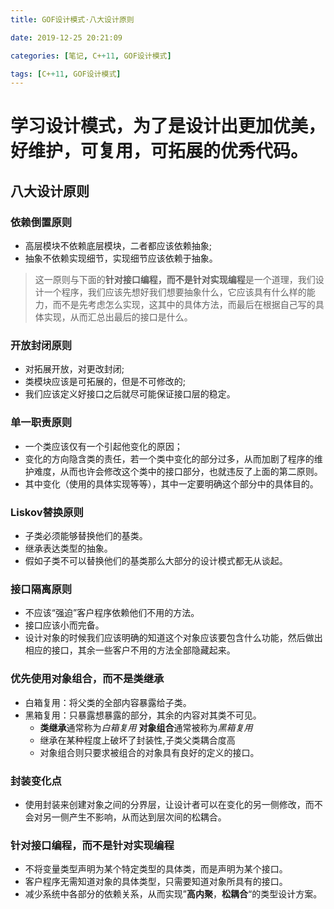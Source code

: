 ```yaml
---
title: GOF设计模式·八大设计原则

date: 2019-12-25 20:21:09

categories: [笔记, C++11, GOF设计模式]

tags: [C++11, GOF设计模式]
---
```


# 学习设计模式，为了是设计出更加优美，好维护，可复用，可拓展的优秀代码。

## 八大设计原则

### **依赖倒置原则**

- 高层模块不依赖底层模块，二者都应该依赖抽象;
- 抽象不依赖实现细节，实现细节应该依赖于抽象。

> 这一原则与下面的**针对接口编程，而不是针对实现编程**是一个道理，我们设计一个程序，我们应该先想好我们想要抽象什么，它应该具有什么样的能力，而不是先考虑怎么实现，这其中的具体方法，而最后在根据自己写的具体实现，从而汇总出最后的接口是什么。

### **开放封闭原则**

- 对拓展开放，对更改封闭;
- 类模块应该是可拓展的，但是不可修改的;
- 我们应该定义好接口之后就尽可能保证接口层的稳定。

### **单一职责原则**

- 一个类应该仅有一个引起他变化的原因；
- 变化的方向隐含类的责任，若一个类中变化的部分过多，从而加剧了程序的维护难度，从而也许会修改这个类中的接口部分，也就违反了上面的第二原则。
- 其中变化（使用的具体实现等等），其中一定要明确这个部分中的具体目的。

### **Liskov替换原则**

- 子类必须能够替换他们的基类。
- 继承表达类型的抽象。
- 假如子类不可以替换他们的基类那么大部分的设计模式都无从谈起。

### **接口隔离原则**

- 不应该“强迫”客户程序依赖他们不用的方法。
- 接口应该小而完备。
- 设计对象的时候我们应该明确的知道这个对象应该要包含什么功能，然后做出相应的接口，其余一些客户不用的方法全部隐藏起来。

### **优先使用对象组合，而不是类继承**

- 白箱复用：将父类的全部内容暴露给子类。
- 黑箱复用：只暴露想暴露的部分，其余的内容对其类不可见。
  - **类继承**通常称为*白箱复用*
    **对象组合**通常被称为*黑箱复用*
  - 继承在某种程度上破坏了封装性,子类父类耦合度高
  - 对象组合则只要求被组合的对象具有良好的定义的接口。

### **封装变化点**

- 使用封装来创建对象之间的分界层，让设计者可以在变化的另一侧修改，而不会对另一侧产生不影响，从而达到层次间的松耦合。

### **针对接口编程，而不是针对实现编程**

- 不将变量类型声明为某个特定类型的具体类，而是声明为某个接口。
- 客户程序无需知道对象的具体类型，只需要知道对象所具有的接口。
- 减少系统中各部分的依赖关系，从而实现”**高内聚**，**松耦合**“的类型设计方案。